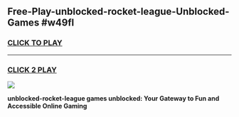 
## Free-Play-unblocked-rocket-league-Unblocked-Games #w49fl
<h3>
<a href="https://news.freeplayer.one?title=unblocked-rocket-league&ref=8M">CLICK TO PLAY</a></h3>
<hr>

<h3>
<a href="https://news.freeplayer.one?title=unblocked-rocket-league&ref=8M">CLICK 2 PLAY</a>
  
</h3>

<a href="https://news.freeplayer.one?title=unblocked-rocket-league&ref=8M"><img src="https://clearcache.store/games.png"></a>


**unblocked-rocket-league games unblocked: Your Gateway to Fun and Accessible Online Gaming**
